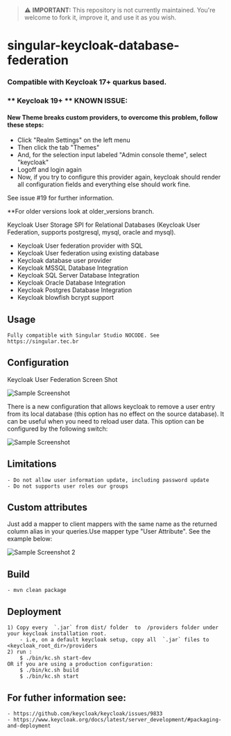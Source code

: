 > ⚠️ **IMPORTANT:** This repository is not currently maintained. You're welcome to fork it, improve it, and use it as you wish.

# singular-keycloak-database-federation



### Compatible with Keycloak 17+ quarkus based.

### ** Keycloak 19+ ** KNOWN ISSUE:

#### New Theme breaks custom providers, to overcome this problem, follow these steps:


 - Click "Realm Settings" on the left menu
 - Then click the tab "Themes"
 - And, for the selection input labeled "Admin console theme", select "keycloak"
 - Logoff and login again
 - Now, if you try to configure this provider again, keycloak should render all configuration fields and everything else should work fine.
 
 See issue #19 for further information.



**For older versions look at older_versions branch.


Keycloak User Storage SPI for Relational Databases (Keycloak User Federation, supports postgresql, mysql, oracle and mysql).

- Keycloak User federation provider with SQL
- Keycloak User federation using existing database
- Keycloak  database user provider
- Keycloak MSSQL Database Integration 
- Keycloak SQL Server Database Integration 
- Keycloak Oracle Database Integration 
- Keycloak Postgres Database Integration 
- Keycloak blowfish bcrypt support



## Usage

    Fully compatible with Singular Studio NOCODE. See https://singular.tec.br
    

## Configuration

Keycloak User Federation Screen Shot

![Sample Screenshot](screen.png)

There is a new configuration that allows keycloak to remove a user entry from its local database (this option has no effect on the source database). It can be useful when you need to reload user data.
This option can be configured by the following switch:

![Sample Screenshot](deleteuser.png)

## Limitations

    - Do not allow user information update, including password update
    - Do not supports user roles our groups

## Custom attributes

Just add a mapper to client mappers with the same name as the returned column alias in your queries.Use mapper type "User Attribute". See the example below:
    
![Sample Screenshot 2](screen2.png)


## Build

    - mvn clean package

## Deployment

    1) Copy every  `.jar` from dist/ folder  to  /providers folder under your keycloak installation root. 
        - i.e, on a default keycloak setup, copy all  `.jar` files to <keycloak_root_dir>/providers
    2) run :
        $ ./bin/kc.sh start-dev
    OR if you are using a production configuration:
        $ ./bin/kc.sh build
        $ ./bin/kc.sh start

## For futher information see:
    - https://github.com/keycloak/keycloak/issues/9833
    - https://www.keycloak.org/docs/latest/server_development/#packaging-and-deployment
    
    

